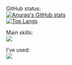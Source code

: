 GitHub status:<br>
[![Anurag's GitHub stats](https://github-readme-stats.vercel.app/api?username=kawauso-luv&hide_border=true&theme=tokyonight&hide_title=true)](https://github.com/anuraghzra/github-readme-stats)
<br>
[![Top Langs](https://github-readme-stats.vercel.app/api/top-langs/?username=kawauso-luv&hide_border=true&theme=tokyonight&hide_title=true&layout=compact&line_height=60)](https://github.com/anuraghazra/github-readme-stats)

Main skills:<br>
![](https://skillicons.dev/icons?&perline=10&i=ruby,html,css,discord,notion,github)

I've used:<br>
![](https://skillicons.dev/icons?&perline=10&i=unity,androidstudio,blender,bootstrap,c,cs,cpp,figma,gmail,heroku,ae,pr,an,ai,ps,instagram,java,js,jquery,kotlin,misskey,p5js,postgres,py,swift,twitter,visualstudio,vscode,windows)

<!--
**kawauso-luv/kawauso-luv** is a ✨ _special_ ✨ repository because its `README.md` (this file) appears on your GitHub profile.

Here are some ideas to get you started:

- 🔭 I’m currently working on ...
- 🌱 I’m currently learning ...
- 👯 I’m looking to collaborate on ...
- 🤔 I’m looking for help with ...
- 💬 Ask me about ...
- 📫 How to reach me: ...
- 😄 Pronouns: ...
- ⚡ Fun fact: ...
-->
